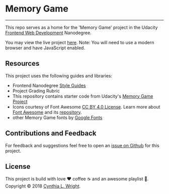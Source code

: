 
# Memory Game 
--------

This repo serves as a home for the 'Memory Game' project in the Udacity [Frontend Web Development](https://www.udacity.com/course/front-end-web-developer-nanodegree--nd001) Nanodegree. 

You may view the live project [here](https://cynsdaemon.github.io/memory-game/). Note: You will need to use a modern browser and have JavaScript enabled. 

Resources
--------

This project uses the following guides and libraries:

- Frontend Nanodegree [Style Guides](https://github.com/udacity/frontend-nanodegree-styleguide)
- Project Grading Rubric 
- This repository contains starter code from Udacity's [Memory Game Project](https://github.com/udacity/fend-project-memory-game)
- Icons courtesy of Font Awesome [CC BY 4.0 License](https://fontawesome.com/license). Learn more about [Font Awesome](https://fontawesome.com/) and its [repository](https://github.com/FortAwesome/Font-Awesome). 
- other Memory Game fonts by [Google Fonts](https://fonts.google.com/)
  
Contributions and Feedback
--------

For feedback and suggestions feel free to open an [issue on Github](https://github.com/cynsdaemon/memory-game/issues) for this project.


License
--------

This project is build with love :heart: coffee :coffee: and an awesome playlist :musical_note:. Copyright &copy; 2018 [Cynthia L. Wright](https://www.cynthialanel.com).

